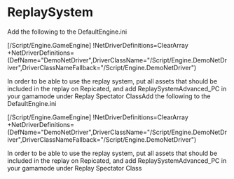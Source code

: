 # ReplaySystem
 
Add the following to the DefaultEngine.ini

[/Script/Engine.GameEngine]
!NetDriverDefinitions=ClearArray
+NetDriverDefinitions=(DefName="DemoNetDriver",DriverClassName="/Script/Engine.DemoNetDriver",DriverClassNameFallback="/Script/Engine.DemoNetDriver")

In order to be able to use the replay system, put all assets that should be included in the replay on Repicated, 
and add ReplaySystemAdvanced_PC in your gamamode under Replay Spectator ClassAdd the following to the DefaultEngine.ini

[/Script/Engine.GameEngine]
!NetDriverDefinitions=ClearArray
+NetDriverDefinitions=(DefName="DemoNetDriver",DriverClassName="/Script/Engine.DemoNetDriver",DriverClassNameFallback="/Script/Engine.DemoNetDriver")

In order to be able to use the replay system, put all assets that should be included in the replay on Repicated, 
and add ReplaySystemAdvanced_PC in your gamamode under Replay Spectator Class
